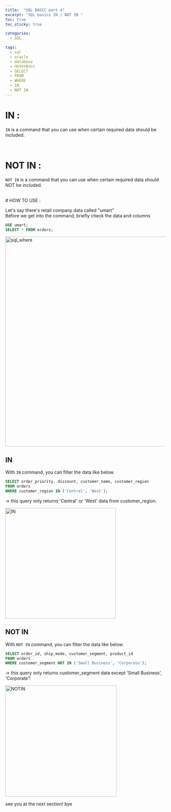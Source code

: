 ```yaml
---
title:  "SQL BASIC part 4"
excerpt: "SQL basics IN / NOT IN "
toc: true
toc_sticky: true

categories:
  - SQL

tags:
  - sql
  - oracle
  - database
  - 데이터베이스
  - SELECT
  - FROM
  - WHERE
  - IN
  - NOT IN
---
```



# IN : 

`IN` is a command that you can use when certain required data should be included. 
  
<br/>

# NOT IN : 

`NOT IN` is a command that you can use when certain required data should NOT be included. 
  
<br/> 
# HOW TO USE :

Let's say there's retail company data called "umart" <br/>
Before we get into the command, briefly check the data and columns

```sql
USE umart;
SELECT * FROM orders;
```
<img width="658" alt="sql_where" src="https://user-images.githubusercontent.com/75202769/123075451-3581b880-d453-11eb-9585-36550592384b.png">

## IN
With `IN` command, you can filter the data like below.

```sql
SELECT order_priority, discount, customer_name, customer_region
FROM orders
WHERE customer_region IN ('Central', 'West');
```
-> this query only returns 'Central' or 'West' data from customer_region. 

<img width="347" alt="IN" src="https://user-images.githubusercontent.com/75202769/123125179-40ecd800-d483-11eb-9067-542ab197b392.png">

## NOT IN

With `NOT IN` command, you can filter the data like below.

```sql
SELECT order_id, ship_mode, customer_segment, product_id
FROM orders
WHERE customer_segment NOT IN ('Small Business', 'Corporate');
```
-> this query only returns customer_segment data except 'Small Business', 'Corporate'!

<img width="349" alt="NOTIN" src="https://user-images.githubusercontent.com/75202769/123125658-a9d45000-d483-11eb-9de8-022ec92b2de7.png">


see you at the next section! bye
